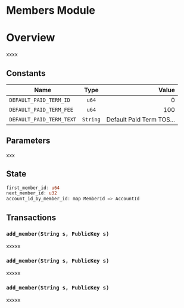 
# Members Module

# Overview

xxxx

## Constants


| Name                        | Type          | Value                |
| --------------------------- |:-------------:| --------------------:|
| `DEFAULT_PAID_TERM_ID`      | `u64`         | 0                    |
| `DEFAULT_PAID_TERM_FEE`     | `u64`        | 100                    |
| `DEFAULT_PAID_TERM_TEXT`    | `String`        | Default Paid Term TOS...   |

## Parameters

xxx

## State

```Rust
first_member_id: u64
next_member_id: u32
account_id_by_member_id: map MemberId => AccountId
```

## Transactions

### `add_member(String s, PublicKey s)`

xxxxx

### `add_member(String s, PublicKey s)`

xxxxx

### `add_member(String s, PublicKey s)`

xxxxx
